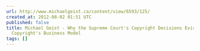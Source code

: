 ```yaml
---
url: http://www.michaelgeist.ca/content/view/6593/125/
created_at: 2012-08-02 01:51 UTC
published: false
title: Michael Geist - Why the Supreme Court's Copyright Decisions Eviscerate Access
  Copyright's Business Model
tags: []
---
```



